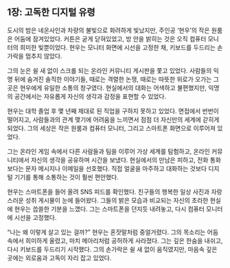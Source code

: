 ## 1장: 고독한 디지털 유령

도시의 밤은 네온사인과 차량의 불빛으로 화려하게 빛났지만, 주인공 ‘현우’의 작은 원룸은 어둠에 잠겨있었다. 커튼은 굳게 닫혀있었고, 방 안을 밝히는 것은 오직 컴퓨터 모니터의 희미한 빛뿐이었다. 현우는 모니터 화면에 시선을 고정한 채, 키보드를 두드리는 손가락을 멈추지 않았다.

그의 눈은 쉴 새 없이 스크롤 되는 온라인 커뮤니티 게시판을 쫓고 있었다. 사람들의 익명 뒤에 숨겨진 솔직한 이야기들, 때로는 격렬한 논쟁, 때로는 따뜻한 위로가 오가는 그곳은 현우에게 유일한 소통의 창구였다. 현실에서의 대화는 어색하고 불편했지만, 익명의 공간에서는 자유롭게 자신의 생각과 감정을 표현할 수 있었다.

현우는 대학 졸업 후 몇 년째 제대로 된 직업을 구하지 못하고 있었다. 면접에서 번번이 떨어지고, 사람들과의 관계 맺기에 어려움을 느끼면서 점점 더 자신만의 세계에 갇히게 되었다. 그의 세상은 작은 원룸과 컴퓨터 모니터, 그리고 스마트폰 화면으로 이루어져 있었다.

그는 온라인 게임 속에서 다른 사람들과 팀을 이루어 가상 세계를 탐험하고, 온라인 커뮤니티에서 자신의 생각을 공유하며 시간을 보냈다. 현실에서의 만남은 피하고, 전화 통화보다는 문자 메시지나 이메일을 선호했다. 직접 얼굴을 마주하고 대화하는 것보다 디지털 기기를 통해 소통하는 것이 훨씬 편안했다.

현우는 스마트폰을 들어 올려 SNS 피드를 확인했다. 친구들의 행복한 일상 사진과 자랑스러운 성취 게시물이 눈에 들어왔다. 그들의 밝은 모습과 비교되는 자신의 초라한 현실에 현우는 씁쓸한 기분을 느꼈다. 그는 스마트폰을 던지듯 내려놓고, 다시 컴퓨터 모니터에 시선을 고정했다.

“나는 왜 이렇게 살고 있는 걸까?” 현우는 혼잣말처럼 중얼거렸다. 그의 목소리는 어둠 속에서 희미하게 울렸고, 마치 메아리처럼 공허하게 사라졌다. 그는 깊은 한숨을 내쉬고, 다시 키보드를 두드리기 시작했다. 그의 손가락은 쉴 새 없이 움직였지만, 마음속 깊은 곳에는 외로움과 고독이 자리 잡고 있었다.
